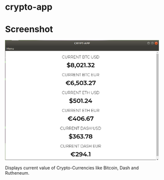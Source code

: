 # crypto-app

# Screenshot
![alt text](crypto-app.png)

Displays current value of Crypto-Currencies like Bitcoin, Dash and  Rutheneum.
